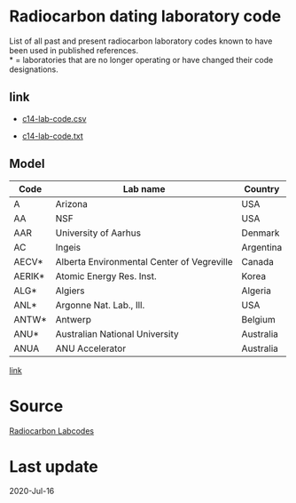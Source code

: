 # Radiocarbon dating laboratory code

List of all past and present radiocarbon laboratory codes known to have been used in published references.\
\* = laboratories that are no longer operating or have changed their code designations.

## link
- [c14-lab-code.csv](https://github.com/letreiro/c14-laboratory-code/raw/master/c14-lab-code.csv)

- [c14-lab-code.txt](https://github.com/letreiro/c14-laboratory-code/raw/master/c14-lab-code.txt)

## Model

|Code|Lab name|Country|
|---|---|---|
|A|Arizona|USA|
|AA|NSF|USA|
|AAR|University of Aarhus|Denmark|
|AC|Ingeis|Argentina|
|AECV*|Alberta Environmental Center of Vegreville|Canada|
|AERIK*|Atomic Energy Res. Inst.|Korea|
|ALG*|Algiers|Algeria|
|ANL*|Argonne Nat. Lab., Ill.|USA|
|ANTW*|Antwerp|Belgium|
|ANU*|Australian National University|Australia|
|ANUA|ANU Accelerator|Australia|

[link](https://letreiro.github.io/c14-laboratory-code/)

# Source
[Radiocarbon Labcodes](https://web.archive.org/web/20171218184828/http://www.radiocarbon.org/Info/labcodes.html)

# Last update
2020-Jul-16
